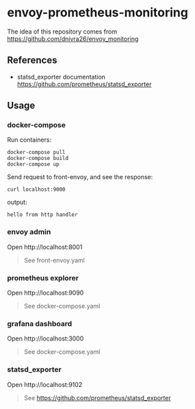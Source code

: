 # envoy-prometheus-monitoring

The idea of this repository comes from https://github.com/dnivra26/envoy_monitoring

## References

- statsd_exporter documentation https://github.com/prometheus/statsd_exporter

## Usage

### docker-compose

Run containers:

```
docker-compose pull
docker-compose build
docker-compose up
```

Send request to front-envoy, and see the response:

```
curl localhost:9000
```

output:

```
hello from http handler
```

### envoy admin

Open http://localhost:8001

> See front-envoy.yaml

### prometheus explorer

Open http://localhost:9090

> See docker-compose.yaml

### grafana dashboard

Open http://localhost:3000

> See docker-compose.yaml

### statsd_exporter 

Open http://localhost:9102

> See https://github.com/prometheus/statsd_exporter

